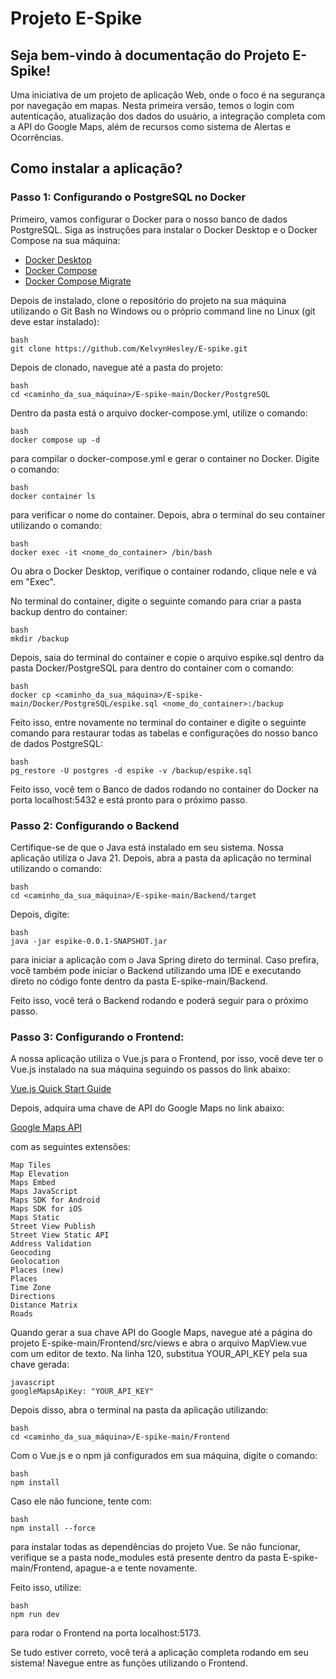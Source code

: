 # Projeto E-Spike

## Seja bem-vindo à documentação do Projeto E-Spike!

Uma iniciativa de um projeto de aplicação Web, onde o foco é na segurança por navegação em mapas. Nesta primeira versão, temos o login com autenticação, atualização dos dados do usuário, a integração completa com a API do Google Maps, além de recursos como sistema de Alertas e Ocorrências.

## Como instalar a aplicação?

### Passo 1: Configurando o PostgreSQL no Docker

Primeiro, vamos configurar o Docker para o nosso banco de dados PostgreSQL.
Siga as instruções para instalar o Docker Desktop e o Docker Compose na sua máquina:

- [Docker Desktop](https://docs.docker.com/desktop/)
- [Docker Compose](https://docs.docker.com/compose/)
- [Docker Compose Migrate](https://docs.docker.com/compose/migrate/)

Depois de instalado, clone o repositório do projeto na sua máquina utilizando o Git Bash no Windows ou o próprio command line no Linux (git deve estar instalado):

```
bash
git clone https://github.com/KelvynHesley/E-spike.git
```

Depois de clonado, navegue até a pasta do projeto:

```
bash
cd <caminho_da_sua_máquina>/E-spike-main/Docker/PostgreSQL
```

Dentro da pasta está o arquivo docker-compose.yml, utilize o comando:

```
bash
docker compose up -d
```

para compilar o docker-compose.yml e gerar o container no Docker. Digite o comando:
```
bash
docker container ls
```
para verificar o nome do container. Depois, abra o terminal do seu container utilizando o comando:
```
bash
docker exec -it <nome_do_container> /bin/bash
```
Ou abra o Docker Desktop, verifique o container rodando, clique nele e vá em "Exec".

No terminal do container, digite o seguinte comando para criar a pasta backup dentro do container:
```
bash
mkdir /backup
```
Depois, saia do terminal do container e copie o arquivo espike.sql dentro da pasta Docker/PostgreSQL para dentro do container com o comando:
```
bash
docker cp <caminho_da_sua_máquina>/E-spike-main/Docker/PostgreSQL/espike.sql <nome_do_container>:/backup
```
Feito isso, entre novamente no terminal do container e digite o seguinte comando para restaurar todas as tabelas e configurações do nosso banco de dados PostgreSQL:
```
bash
pg_restore -U postgres -d espike -v /backup/espike.sql
```
Feito isso, você tem o Banco de dados rodando no container do Docker na porta localhost:5432 e está pronto para o próximo passo.
### Passo 2: Configurando o Backend

Certifique-se de que o Java está instalado em seu sistema. Nossa aplicação utiliza o Java 21. Depois, abra a pasta da aplicação no terminal utilizando o comando:
```
bash
cd <caminho_da_sua_máquina>/E-spike-main/Backend/target
```
Depois, digite:
```
bash
java -jar espike-0.0.1-SNAPSHOT.jar
```
para iniciar a aplicação com o Java Spring direto do terminal.
Caso prefira, você também pode iniciar o Backend utilizando uma IDE e executando direto no código fonte dentro da pasta E-spike-main/Backend.

Feito isso, você terá o Backend rodando e poderá seguir para o próximo passo.

### Passo 3: Configurando o Frontend:

A nossa aplicação utiliza o Vue.js para o Frontend, por isso, você deve ter o Vue.js instalado na sua máquina seguindo os passos do link abaixo:

[    Vue.js Quick Start Guide
](https://vuejs.org/guide/quick-start.html)

Depois, adquira uma chave de API do Google Maps no link abaixo:

[    Google Maps API](https://mapsplatform.google.com/maps-products/#maps-section)

com as seguintes extensões:

    Map Tiles
    Map Elevation
    Maps Embed
    Maps JavaScript
    Maps SDK for Android
    Maps SDK for iOS
    Maps Static
    Street View Publish
    Street View Static API
    Address Validation
    Geocoding
    Geolocation
    Places (new)
    Places
    Time Zone
    Directions
    Distance Matrix
    Roads

Quando gerar a sua chave API do Google Maps, navegue até a página do projeto E-spike-main/Frontend/src/views e abra o arquivo MapView.vue com um editor de texto. Na linha 120, substitua YOUR_API_KEY pela sua chave gerada:
```
javascript
googleMapsApiKey: "YOUR_API_KEY"
```

Depois disso, abra o terminal na pasta da aplicação utilizando:
```
bash
cd <caminho_da_sua_máquina>/E-spike-main/Frontend
```
Com o Vue.js e o npm já configurados em sua máquina, digite o comando:
```
bash
npm install
```
Caso ele não funcione, tente com:
```
bash
npm install --force
```
para instalar todas as dependências do projeto Vue. Se não funcionar, verifique se a pasta node_modules está presente dentro da pasta E-spike-main/Frontend, apague-a e tente novamente.

Feito isso, utilize:
```
bash
npm run dev
```
para rodar o Frontend na porta localhost:5173.

Se tudo estiver correto, você terá a aplicação completa rodando em seu sistema! Navegue entre as funções utilizando o Frontend.
